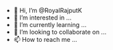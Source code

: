 - 👋 Hi, I’m @RoyalRajputK
- 👀 I’m interested in ...
- 🌱 I’m currently learning ...
- 💞️ I’m looking to collaborate on ...
- 📫 How to reach me ...

<!---
RoyalRajputK/RoyalRajputK is a ✨ special ✨ repository because its `README.md` (this file) appears on your GitHub profile.
You can click the Preview link to take a look at your change 
OnePlus nord ce2..
wifi password???

